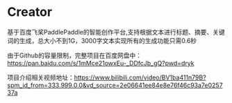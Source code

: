 # Creator
基于百度飞桨PaddlePaddle的智能创作平台,支持根据文本进行标题、摘要、关键词的生成，总大小不到1G，3000字文本实现所有的生成功能只需0.6秒

由于Github的容量限制，完整项目在百度网盘中：https://pan.baidu.com/s/1mMce21owxEu-_DDfcJb_gQ?pwd=dryk 

项目介绍相关视频地址：https://www.bilibili.com/video/BV1ba411n79B?spm_id_from=333.999.0.0&vd_source=2e06641ee84e8e76f46c93a7e025737a

